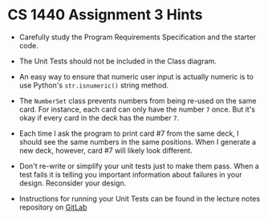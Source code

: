 # CS 1440 Assignment 3 Hints

* Carefully study the Program Requirements Specification and the starter code.

* The Unit Tests should not be included in the Class diagram.

* An easy way to ensure that numeric user input is actually numeric is to use Python's `str.isnumeric()` string method.

* The `NumberSet` class prevents numbers from being re-used on the same card.  For instance, each card can only have the number `7` once.  But it's okay if every card in the deck has the number `7`.

* Each time I ask the program to print card #7 from the same deck, I should see the same numbers in the same positions.  When I generate a new deck, however, card #7 will likely look different.

* Don't re-write or simplify your unit tests just to make them pass.  When a test fails it is telling you important information about failures in your design.  Reconsider your design.

* Instructions for running your Unit Tests can be found in the lecture notes repository on [GitLab](https://gitlab.cs.usu.edu/erik.falor/sp20-cs1440-lecturenotes/blob/master/Module3)
